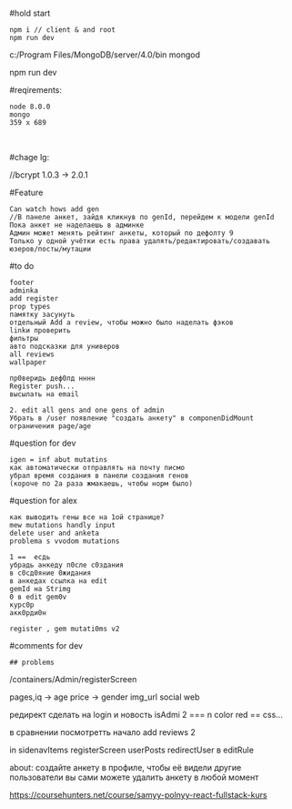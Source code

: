 #hold start

	npm i // client & аnd root
	npm run dev

c:/Program Files/MongoDB/server/4.0/bin
mongod

npm run dev

#reqirements:

	node 8.0.0
	mongo
	359 x 689

<br/>

#chage lg:

//bcrypt 1.0.3 -> 2.0.1

#Feature

	Can watch hows add gen
	//В панеле анкет, зайдя кликнув по genId, перейдем к модели genId
	Пока анкет не наделаешь в админке
	Админ может менять рейтинг анкеты, который по дефолту 9
	Только у одной учётки есть права удалять/редактировать/создавать юзеров/посты/мутации 

#to do
	
	footer
	adminka
	add register
	prop types
	памятку засунуть
	oтдельный Add a review, чтобы можно было наделать фэков
	linkи проверить
	фильтры
	авто подсказки для универов
	all reviews
	wallpaper

	пр0веридь деф0лд нннн
	Register push... 
	высылать на email

	2. edit all gens and one gens of admin
	Убрать в /user появление "создать анкету" в componenDidMount
	ограничения page/age

#question for dev

	igen = inf abut mutatins
	как автоматически отправлять на почту писмо
	убрал время создания в панели создания генов
	(короче по 2а раза жмакаешь, чтобы норм было)

#question for alex
		
	как выводить гены все на 1ой странице?
	mew mutations handly input
	delete user and anketa
	problema s vvodom mutations

	1 ==  ecдь
	убрадь анкеду п0сле с0здания
	в с0сд0яние 0жидания
	в анкедах ссылка на edit
	gemId на Strimg
	0 в edit gem0v
	курс0р
	акк0рди0н

	register , gem mutati0ms v2

#comments for dev

	## problems

/containers/Admin/registerScreen

pages,iq -> age
price -> gender
img_url
social web

редирект сделать на login и новость
isAdmi
2 === n
color red == css...

в сравнении посмотретть начало add reviews 2

in sidenavItems
registerScreen
userPosts
redirectUser в editRule



about:
создайте анкету в профиле, чтобы её видели другие пользователи
вы сами можете удалить анкету в любой момент

https://coursehunters.net/course/samyy-polnyy-react-fullstack-kurs